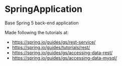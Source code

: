 # SpringApplication
Base Spring 5 back-end application

Made following the tutorials at:
* https://spring.io/guides/gs/rest-service/
* https://spring.io/guides/tutorials/rest/
* https://spring.io/guides/gs/accessing-data-rest/
* https://spring.io/guides/gs/accessing-data-mysql/
